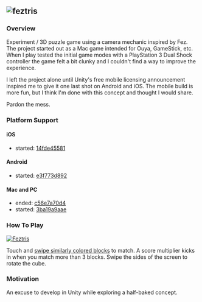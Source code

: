 ![feztris](https://raw.github.com/chadpaulson/feztris/master/Assets/splash.png)
---

### Overview

Experiment / 3D puzzle game using a camera mechanic inspired by Fez.  The project started out as a Mac game intended for Ouya, GameStick, etc. When I play tested the initial game modes with a PlayStation 3 Dual Shock controller the game felt a bit clunky and I couldn't find a way to improve the experience.

I left the project alone until Unity's free mobile licensing announcement inspired me to give it one last shot on Android and iOS.  The mobile build is more fun, but I think I'm done with this concept and thought I would share.

Pardon the mess.


### Platform Support


#### iOS

* started: [14fde45581](https://github.com/chadpaulson/feztris/commit/14fde455818033f64e85c99413df3685cb8f930b)

#### Android

* started: [e3f773d892](https://github.com/chadpaulson/feztris/commit/e3f773d8924d7e3c11decf56ffcbae41a4bb47f8)

#### Mac and PC

* ended: [c56e7a70d4](https://github.com/chadpaulson/feztris/commit/c56e7a70d4d7b3fb63244f460e725697e7a8e4ac)
* started: [3ba19a9aae](https://github.com/chadpaulson/feztris/commit/3ba19a9aae7fb2a1272828b7c25a1ed347676b2a)


### How To Play

[![Feztris](http://i.imgur.com/2EVnB94.gif "Feztris running on iPhone Simulator")](http://www.youtube.com/watch?v=e7X4KEylbpc)

Touch and [swipe similarly colored blocks](http://www.youtube.com/watch?v=e7X4KEylbpc) to match. A score multiplier kicks in when you match more than 3 blocks.  Swipe the sides of the screen to rotate the cube.


### Motivation

An excuse to develop in Unity while exploring a half-baked concept.

